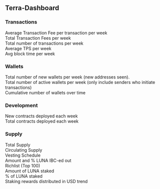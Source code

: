 ## Terra-Dashboard
### Transactions
Average Transaction Fee per transaction per week   
Total Transaction Fees per week   
Total number of transactions per week  
Average TPS per week  
Avg block time per week  

### Wallets
Total number of new wallets per week (new addresses seen).  
Total number of active wallets per week (only include senders who initiate transactions)  
Cumulative number of wallets over time  

### Development
New contracts deployed each week  
Total contracts deployed each week  

### Supply
Total Supply  
Circulating Supply  
Vesting Schedule  
Amount and % LUNA IBC-ed out  
Richlist (Top 100)  
Amount of LUNA staked  
% of LUNA staked  
Staking rewards distributed in USD trend  